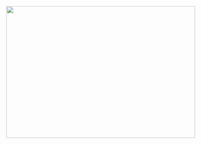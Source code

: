 <img src="https://user-images.githubusercontent.com/40713378/42124805-1167415e-7c72-11e8-9a10-753afff620d4.png" width="500" height="350" />
